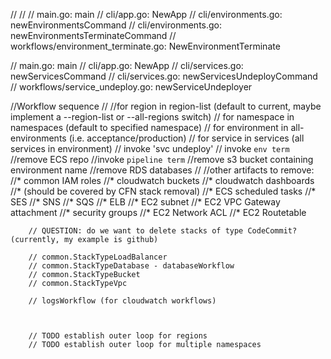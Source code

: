 //
//
// main.go: main
// cli/app.go: NewApp
// cli/environments.go: newEnvironmentsCommand
// cli/environments.go: newEnvironmentsTerminateCommand
// workflows/environment_terminate.go: NewEnvironmentTerminate

// main.go: main
// cli/app.go: NewApp
// cli/services.go: newServicesCommand
// cli/services.go: newServicesUndeployCommand
// workflows/service_undeploy.go: newServiceUndeployer

//Workflow sequence
//
//for region in region-list (default to current, maybe implement a --region-list or --all-regions switch)
//  for namespace in namespaces (default to specified namespace)
//    for environment in all-environments (i.e. acceptance/production)
//      for service in services (all services in environment)
//         invoke 'svc undeploy'
//         invoke `env term`
//remove ECS repo
//invoke `pipeline term`
//remove s3 bucket containing environment name
//remove RDS databases
//
//other artifacts to remove:
//* common IAM roles
//* cloudwatch buckets
//* cloudwatch dashboards
//* (should be covered by CFN stack removal)
//* ECS scheduled tasks
//* SES
//* SNS
//* SQS
//* ELB
//* EC2 subnet
//* EC2 VPC Gateway attachment
//* security groups
//* EC2 Network ACL
//* EC2 Routetable



		// QUESTION: do we want to delete stacks of type CodeCommit?  (currently, my example is github)

		// common.StackTypeLoadBalancer
		// common.StackTypeDatabase - databaseWorkflow
		// common.StackTypeBucket
		// common.StackTypeVpc

		// logsWorkflow (for cloudwatch workflows)



		// TODO establish outer loop for regions
		// TODO establish outer loop for multiple namespaces

